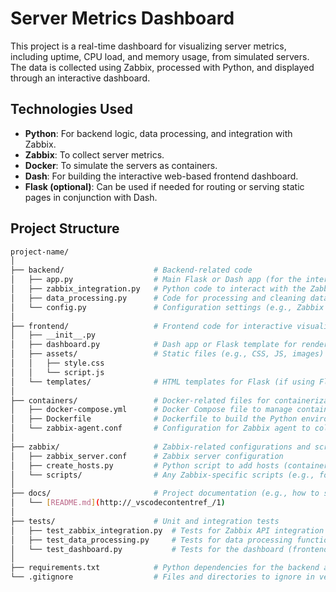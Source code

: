 # Server Metrics Dashboard

This project is a real-time dashboard for visualizing server metrics, including uptime, CPU load, and memory usage, from simulated servers. The data is collected using Zabbix, processed with Python, and displayed through an interactive dashboard.

## Technologies Used

- **Python**: For backend logic, data processing, and integration with Zabbix.
- **Zabbix**: To collect server metrics.
- **Docker**: To simulate the servers as containers.
- **Dash**: For building the interactive web-based frontend dashboard.
- **Flask (optional)**: Can be used if needed for routing or serving static pages in conjunction with Dash.

## Project Structure

```bash
project-name/
│
├── backend/                    # Backend-related code
│   ├── app.py                  # Main Flask or Dash app (for the interactive dashboard)
│   ├── zabbix_integration.py   # Python code to interact with the Zabbix API
│   ├── data_processing.py      # Code for processing and cleaning data from Zabbix
│   └── config.py               # Configuration settings (e.g., Zabbix API credentials)
│
├── frontend/                   # Frontend code for interactive visualizations
│   ├── __init__.py
│   ├── dashboard.py            # Dash app or Flask template for rendering the UI
│   ├── assets/                 # Static files (e.g., CSS, JS, images)
│   │   ├── style.css
│   │   └── script.js
│   └── templates/              # HTML templates for Flask (if using Flask)
│
├── containers/                 # Docker-related files for containerization
│   ├── docker-compose.yml      # Docker Compose file to manage containers
│   ├── Dockerfile              # Dockerfile to build the Python environment
│   └── zabbix-agent.conf       # Configuration for Zabbix agent to collect data
│
├── zabbix/                     # Zabbix-related configurations and scripts
│   ├── zabbix_server.conf      # Zabbix server configuration
│   ├── create_hosts.py         # Python script to add hosts (containers/servers) to Zabbix
│   └── scripts/                # Any Zabbix-specific scripts (e.g., for setting up monitoring)
│
├── docs/                       # Project documentation (e.g., how to set up and run the project)
│   └── [README.md](http://_vscodecontentref_/1)
│
├── tests/                      # Unit and integration tests
│   ├── test_zabbix_integration.py  # Tests for Zabbix API integration
│   ├── test_data_processing.py     # Tests for data processing functions
│   └── test_dashboard.py           # Tests for the dashboard (frontend)
│
├── requirements.txt            # Python dependencies for the backend and frontend
└── .gitignore                  # Files and directories to ignore in version control